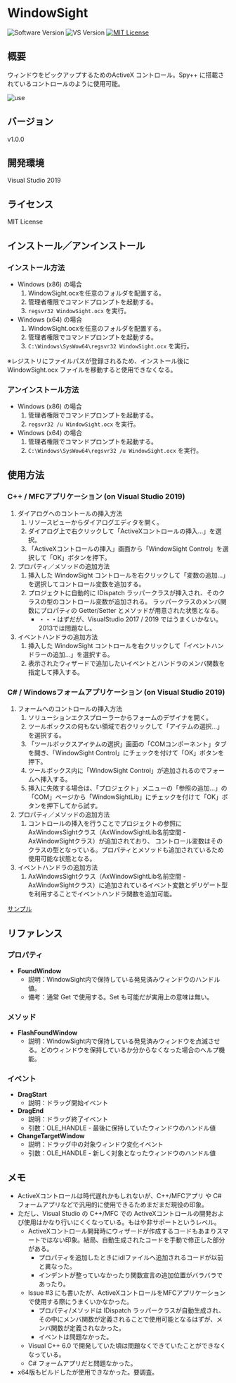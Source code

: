 WindowSight
===

![Software Version](http://img.shields.io/badge/Version-v1.0.0-green.svg?style=flat)
![VS Version](http://img.shields.io/badge/VisualStudio-2019-blue.svg?style=flat)
[![MIT License](http://img.shields.io/badge/license-MIT-blue.svg?style=flat)](LICENSE)

## 概要
ウィンドウをピックアップするためのActiveX コントロール。Spy++ に搭載されているコントロールのように使用可能。  

![use](https://user-images.githubusercontent.com/18702413/69725860-81c72280-1162-11ea-9fd4-0e3412c9b112.gif)

## バージョン
v1.0.0

## 開発環境
Visual Studio 2019

## ライセンス
MIT License

## インストール／アンインストール
### インストール方法
- Windows (x86) の場合
    1. WindowSight.ocxを任意のフォルダを配置する。
    2. 管理者権限でコマンドプロンプトを起動する。
    3. `regsvr32 WindowSight.ocx` を実行。
- Windows (x64) の場合
    1. WindowSight.ocxを任意のフォルダを配置する。
    2. 管理者権限でコマンドプロンプトを起動する。
    3. `C:\Windows\SysWow64\regsvr32 WindowSight.ocx` を実行。

※レジストリにファイルパスが登録されるため、インストール後に WindowSight.ocx ファイルを移動すると使用できなくなる。

### アンインストール方法
- Windows (x86) の場合
    1. 管理者権限でコマンドプロンプトを起動する。
    2. `regsvr32 /u WindowSight.ocx` を実行。
- Windows (x64) の場合
    1. 管理者権限でコマンドプロンプトを起動する。
    2. `C:\Windows\SysWow64\regsvr32 /u WindowSight.ocx` を実行。

## 使用方法
### C++ / MFCアプリケーション (on Visual Studio 2019)
1. ダイアログへのコントールの挿入方法
    1. リソースビューからダイアログエディタを開く。
    2. ダイアログ上で右クリックして「ActiveXコントロールの挿入...」を選択。
    3. 「ActiveXコントロールの挿入」画面から「WindowSight Control」を選択して「OK」ボタンを押下。
2. プロパティ／メソッドの追加方法
    1. 挿入した WindowSight コントロールを右クリックして「変数の追加...」を選択してコントロール変数を追加する。
    2. プロジェクトに自動的に IDispatch ラッパークラスが挿入され、そのクラスの型のコントロール変数が追加される。
       ラッパークラスのメンバ関数にプロパティの Getter/Setter とメソッドが用意された状態となる。
        - ・・・はずだが、VisualStudio 2017 / 2019 ではうまくいかない。2013では問題なし。
3. イベントハンドラの追加方法
    1. 挿入した WindowSight コントロールを右クリックして「イベントハンドラーの追加...」を選択する。
    2. 表示されたウィザードで追加したいイベントとハンドラのメンバ関数を指定して挿入する。

### C# / Windowsフォームアプリケーション (on Visual Studio 2019)
1. フォームへのコントロールの挿入方法
    1. ソリューションエクスプローラーからフォームのデザイナを開く。
    2. ツールボックスの何もない領域で右クリックして「アイテムの選択...」を選択する。
    3. 「ツールボックスアイテムの選択」画面の「COMコンポーネント」タブを開き、「WindowSight Control」にチェックを付けて「OK」ボタンを押下。
    4. ツールボックス内に「WindowSight Control」が追加されるのでフォームへ挿入する。
    5. 挿入に失敗する場合は、「プロジェクト」メニューの「参照の追加...」の「COM」ページから「WindowSightLib」にチェックを付けて「OK」ボタンを押下してから試す。
2. プロパティ／メソッドの追加方法
    1. コントロールの挿入を行うことでプロジェクトの参照に AxWindowsSightクラス（AxWindowSightLib名前空間 - AxWindowSightクラス）が追加されており、
       コントロール変数はそのクラスの型となっている。プロパティとメソッドも追加されているため使用可能な状態となる。
3. イベントハンドラの追加方法
    1. AxWindowsSightクラス（AxWindowSightLib名前空間 - AxWindowSightクラス）に追加されているイベント変数とデリゲート型を利用することでイベントハンドラ関数を追加可能。

[サンプル](/WindowSightTest)

## リファレンス
### プロパティ
- **FoundWindow**
    - 説明：WindowSight内で保持している発見済みウィンドウのハンドル値。
    - 備考：通常 Get で使用する。Set も可能だが実用上の意味は無い。

### メソッド
- **FlashFoundWindow**
    - 説明：WindowSight内で保持している発見済みウィンドウを点滅させる。どのウィンドウを保持しているか分からなくなった場合のヘルプ機能。

### イベント
- **DragStart**
    - 説明：ドラッグ開始イベント
- **DragEnd**
    - 説明：ドラッグ終了イベント
    - 引数：OLE_HANDLE - 最後に保持していたウィンドウのハンドル値
- **ChangeTargetWindow**
    - 説明：ドラッグ中の対象ウィンドウ変化イベント
    - 引数：OLE_HANDLE - 新しく対象となったウィンドウのハンドル値

## メモ
- ActiveXコントロールは時代遅れかもしれないが、C++/MFCアプリ や C# フォームアプリなどで汎用的に使用できるためまだまだ現役の印象。
- ただし、Visual Studio の C++/MFC での ActiveXコントロールの開発および使用はかなり行いにくくなっている。もはや非サポートというレベル。
    - ActiveXコントロール開発時にウィザードが作成するコードもあまりスマートではない印象。結局、自動生成されたコードを手動で修正した部分がある。
        - プロパティを追加したときにidlファイルへ追加されるコードが以前と異なった。
        - インデントが整っていなかったり関数宣言の追加位置がバラバラであったり。
    - Issue #3 にも書いたが、ActiveXコントロールをMFCアプリケーションで使用する際にうまくいかなかった。
        - プロパティ/メソッドは IDispatch ラッパークラスが自動生成され、その中にメンバ関数が定義されることで使用可能となるはずが、メンバ関数が定義されなかった。
        - イベントは問題なかった。
    - Visual C++ 6.0 で開発していた頃は問題なくできていたことができなくなっている。
    - C# フォームアプリだと問題なかった。
- x64版もビルドしたが使用できなかった。要調査。

